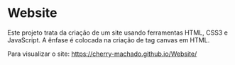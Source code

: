 # Website

Este projeto trata da criação de um site usando ferramentas HTML, CSS3 e JavaScript. A ênfase é colocada na criação de tag canvas em HTML.

Para visualizar o site: https://cherry-machado.github.io/Website/
